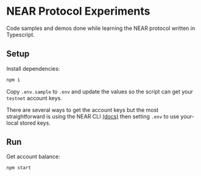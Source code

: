 # NEAR Protocol Experiments

Code samples and demos done while learning the NEAR protocol written in Typescript.

## Setup

Install dependencies:

```bash
npm i
```

Copy `.env.sample` to `.env` and update the values so the script can get your `testnet` account keys.

There are several ways to get the account keys but the most straightforward is using the NEAR CLI [(docs)](https://docs.near.org/docs/tools/near-cli#access-key-location) then setting `.env` to use your-local stored keys.

## Run

Get account balance:

```bash
npm start
```
